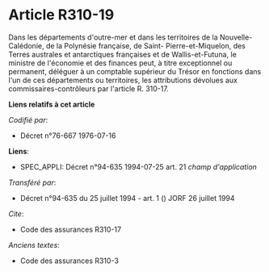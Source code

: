 # Article R310-19

Dans les départements d'outre-mer et dans les territoires de la Nouvelle-Calédonie, de la Polynésie française, de Saint-
Pierre-et-Miquelon, des Terres australes et antarctiques françaises et de Wallis-et-Futuna, le ministre de l'économie et des
finances peut, à titre exceptionnel ou permanent, déléguer à un comptable supérieur du Trésor en fonctions dans l'un de ces
départements ou territoires, les attributions dévolues aux commissaires-contrôleurs par l'article R. 310-17.

**Liens relatifs à cet article**

_Codifié par_:

  - Décret n°76-667 1976-07-16

**Liens**:

  - SPEC_APPLI: Décret n°94-635 1994-07-25 art. 21 *champ d'application*

_Transféré par_:

  - Décret n°94-635 du 25 juillet 1994 - art. 1 () JORF 26 juillet 1994

_Cite_:

  - Code des assurances R310-17

_Anciens textes_:

  - Code des assurances R310-3
